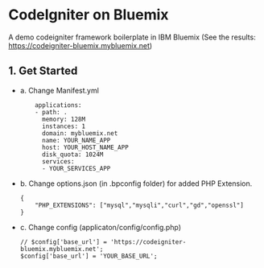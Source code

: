 # CodeIgniter on Bluemix
A demo codeigniter framework boilerplate in IBM Bluemix (See the results: https://codeigniter-bluemix.mybluemix.net)

## 1. Get Started
- a. Change Manifest.yml 
	```
		applications:
		- path: .
		  memory: 128M
		  instances: 1
		  domain: mybluemix.net
		  name: YOUR_NAME_APP
		  host: YOUR_HOST_NAME_APP
		  disk_quota: 1024M
		  services:
		  - YOUR_SERVICES_APP
	```
- b. Change options.json (in .bpconfig folder) for added PHP Extension.
	```
	{
		"PHP_EXTENSIONS": ["mysql","mysqli","curl","gd","openssl"]
	}
	```
- c. Change config (applicaton/config/config.php)
	```
	// $config['base_url'] = 'https://codeigniter-bluemix.mybluemix.net';
	$config['base_url'] = 'YOUR_BASE_URL';
	```
